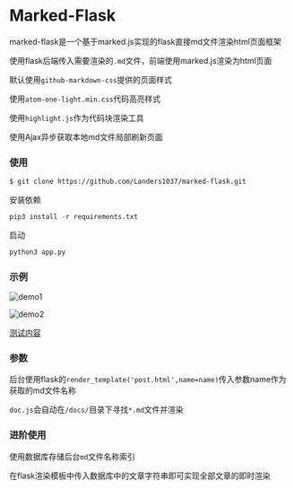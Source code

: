 # Marked-Flask

marked-flask是一个基于marked.js实现的flask直接md文件渲染html页面框架

使用flask后端传入需要渲染的`.md`文件，前端使用marked.js渲染为html页面

默认使用`github-markdown-css`提供的页面样式

使用`atom-one-light.min.css`代码高亮样式

使用`highlight.js`作为代码块渲染工具

使用Ajax异步获取本地md文件局部刷新页面

### 使用

```bash
$ git clone https://github.com/Landers1037/marked-flask.git
```

安装依赖

```python
pip3 install -r requirements.txt
```

启动

```python
python3 app.py
```

### 示例

![demo1](http://file.mgek.cc/images/mgek/marked-flask/demo1.png)

![demo2](http://file.mgek.cc/images/mgek/marked-flask/demo2.png)

[测试内容](/demo.md)

### 参数

后台使用flask的`render_template('post.html',name=name)`传入参数name作为获取的md文件名称

`doc.js`会自动在`/docs/`目录下寻找`*.md`文件并渲染

### 进阶使用

使用数据库存储后台`md`文件名称索引

在flask渲染模板中传入数据库中的文章字符串即可实现全部文章的即时渲染